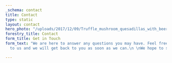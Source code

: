```yaml
---
_schema: contact
title: Contact
type: static
layout: contact
hero_photo: "/uploads/2017/12/09/Truffle_mushroom_quesadillas_with_beer_top_view_optimized.jpg"
forestry_title: Contact
form_title: Get in Touch
form_text: "We are here to answer any questions you may have. Feel free to reach out
  to us and we will get back to you as soon as we can.\n \nWe hope to see you soon!"

---
```

